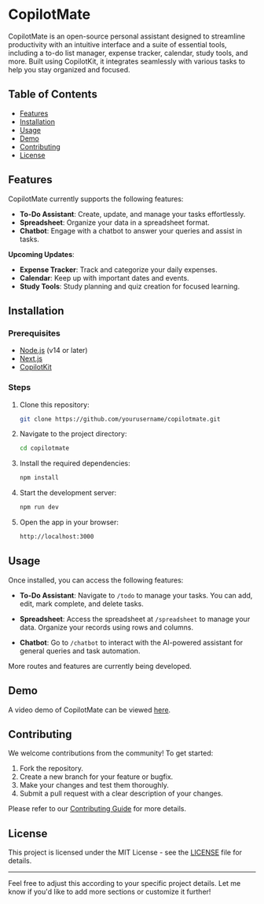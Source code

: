 
# CopilotMate

CopilotMate is an open-source personal assistant designed to streamline productivity with an intuitive interface and a suite of essential tools, including a to-do list manager, expense tracker, calendar, study tools, and more. Built using CopilotKit, it integrates seamlessly with various tasks to help you stay organized and focused.

## Table of Contents

- [Features](#features)
- [Installation](#installation)
- [Usage](#usage)
- [Demo](#demo)
- [Contributing](#contributing)
- [License](#license)

## Features

CopilotMate currently supports the following features:

- **To-Do Assistant**: Create, update, and manage your tasks effortlessly.
- **Spreadsheet**: Organize your data in a spreadsheet format.
- **Chatbot**: Engage with a chatbot to answer your queries and assist in tasks.

**Upcoming Updates**:
- **Expense Tracker**: Track and categorize your daily expenses.
- **Calendar**: Keep up with important dates and events.
- **Study Tools**: Study planning and quiz creation for focused learning.

## Installation

### Prerequisites

- [Node.js](https://nodejs.org/) (v14 or later)
- [Next.js](https://nextjs.org/)
- [CopilotKit](https://docs.copilotkit.ai/what-is-copilotkit) 

### Steps

1. Clone this repository:

   ```bash
   git clone https://github.com/yourusername/copilotmate.git
   ```

2. Navigate to the project directory:

   ```bash
   cd copilotmate
   ```

3. Install the required dependencies:

   ```bash
   npm install
   ```

4. Start the development server:

   ```bash
   npm run dev
   ```

5. Open the app in your browser:

   ```bash
   http://localhost:3000
   ```

## Usage

Once installed, you can access the following features:

- **To-Do Assistant**: Navigate to `/todo` to manage your tasks. You can add, edit, mark complete, and delete tasks.
  
- **Spreadsheet**: Access the spreadsheet at `/spreadsheet` to manage your data. Organize your records using rows and columns.

- **Chatbot**: Go to `/chatbot` to interact with the AI-powered assistant for general queries and task automation.

More routes and features are currently being developed.

## Demo

A video demo of CopilotMate can be viewed [here](https://youtu.be/8wQuaflOyJw).

## Contributing

We welcome contributions from the community! To get started:

1. Fork the repository.
2. Create a new branch for your feature or bugfix.
3. Make your changes and test them thoroughly.
4. Submit a pull request with a clear description of your changes.

Please refer to our [Contributing Guide](CONTRIBUTING.md) for more details.

## License

This project is licensed under the MIT License - see the [LICENSE](LICENSE) file for details.

---

Feel free to adjust this according to your specific project details. Let me know if you'd like to add more sections or customize it further!
